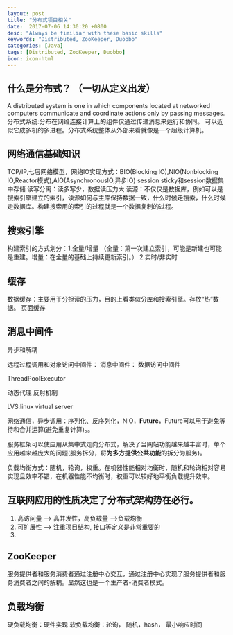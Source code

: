 ```yaml
---
layout: post
title: "分布式项目相关"
date:  2017-07-06 14:30:20 +0800
desc: "Always be fimiliar with these basic skills"
keywords: "Distributed, ZooKeeper, Duobbo"
categories: [Java]
tags: [Distributed, ZooKeeper, Duobbo]
icon: icon-html
---
```

## 什么是分布式？ （一切从定义出发）
  A distributed system is one in which components located at networked computers communicate and coordinate actions only by passing messages.
分布式系统:分布在网络连接计算上的组件仅通过传递消息来运行和协同。  可以近似它成多机的多进程。分布式系统整体从外部来看就像是一个超级计算机。

## 网络通信基础知识
  TCP/IP,七层网络模型，网络IO实现方式：BIO(Blocking IO),NIO(Nonblocking IO,Reactor模式),AIO(AsynchronousIO,异步IO)
  session sticky和session数据集中存储
  读写分离：读多写少，数据读压力大
  读源：不仅仅是数据库，例如可以是搜索引擎建立的索引，读源如何与主库保持数据一致，什么时候走搜索，什么时候走数据库。构建搜索用的索引的过程就是一个数据复制的过程。

## 搜索引擎
构建索引的方式划分：1.全量/增量 （全量：第一次建立索引，可能是新建也可能是重建。增量：在全量的基础上持续更新索引。）
		    2.实时/非实时
## 缓存
数据缓存：主要用于分担读的压力，目的上看类似分库和搜索引擎。存放“热”数据。
页面缓存

## 消息中间件
异步和解耦

远程过程调用和对象访问中间件：
消息中间件：
数据访问中间件

ThreadPoolExecutor

动态代理 反射机制 

LVS:linux virtual server

网络通信，异步调用：序列化、反序列化，NIO，**Future**，Future可以用于避免等待和合并运算(避免重复计算)。。

服务框架可以使应用从集中式走向分布式，解决了当网站功能越来越丰富时，单个应用越来越庞大的问题(服务拆分，将**为多方提供公共功能**的拆分为服务)。

负载均衡方式：随机，轮询，权重。在机器性能相对均衡时，随机和轮询相对容易实现且效率不错，在机器性能不均衡时，权重可以较好地平衡负载提升效率。

## 互联网应用的性质决定了分布式架构势在必行。
  1. 高访问量 --> 高并发性，高负载量 -->负载均衡
  2. 可扩展性 --> 注重项目结构, 接口等定义是非常重要的
  3. 

## ZooKeeper
  服务提供者和服务消费者通过注册中心交互，通过注册中心实现了服务提供者和服务消费者之间的解耦。显然这也是一个生产者-消费者模式。

## 负载均衡
硬负载均衡：硬件实现
软负载均衡：轮询， 随机，hash， 最小响应时间
